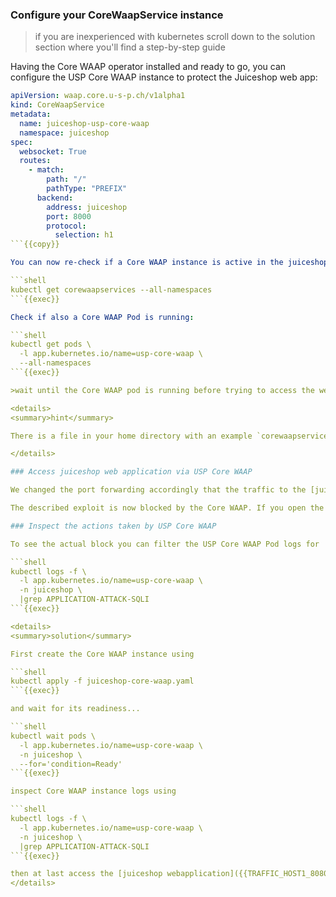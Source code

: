### Configure your CoreWaapService instance

>if you are inexperienced with kubernetes scroll down to the solution section where you'll find a step-by-step guide

Having the Core WAAP operator installed and ready to go, you can configure the USP Core WAAP instance to protect the Juiceshop web app:

```yaml
apiVersion: waap.core.u-s-p.ch/v1alpha1
kind: CoreWaapService
metadata:
  name: juiceshop-usp-core-waap
  namespace: juiceshop
spec:
  websocket: True
  routes:
    - match:
        path: "/"
        pathType: "PREFIX"
      backend:
        address: juiceshop
        port: 8000
        protocol:
          selection: h1
```{{copy}}

You can now re-check if a Core WAAP instance is active in the juiceshop namespace:

```shell
kubectl get corewaapservices --all-namespaces
```{{exec}}

Check if also a Core WAAP Pod is running:

```shell
kubectl get pods \
  -l app.kubernetes.io/name=usp-core-waap \
  --all-namespaces
```{{exec}}

>wait until the Core WAAP pod is running before trying to access the webapplication in the next step (otherwise you'll get a HTTP 502 response)!

<details>
<summary>hint</summary>

There is a file in your home directory with an example `corewaapservice` definition ready to be applied using `kubectl apply -f` ...

</details>

### Access juiceshop web application via USP Core WAAP

We changed the port forwarding accordingly that the traffic to the [juiceshop webapplication]({{TRAFFIC_HOST1_8080}}) is now routed **via USP Core WAAP**. Try if you still can exploit the vulnerability in the login dialog using the previous SQL-injection (remember email `' OR true;` and any password except empty)...

The described exploit is now blocked by the Core WAAP. If you open the browser developer tool, you can see that the login request is answered with the response status 403.

### Inspect the actions taken by USP Core WAAP

To see the actual block you can filter the USP Core WAAP Pod logs for 'APPLICATION-ATTACK-SQLI' (refer to the [OWASP Core Ruleset documentation](https://coreruleset.org/docs/rules/rules/)) while you are trying to login using the mentioned SQL-injection

```shell
kubectl logs -f \
  -l app.kubernetes.io/name=usp-core-waap \
  -n juiceshop \
  |grep APPLICATION-ATTACK-SQLI
```{{exec}}

<details>
<summary>solution</summary>

First create the Core WAAP instance using

```shell
kubectl apply -f juiceshop-core-waap.yaml
```{{exec}}

and wait for its readiness...

```shell
kubectl wait pods \
  -l app.kubernetes.io/name=usp-core-waap \
  -n juiceshop \
  --for='condition=Ready'
```{{exec}}

inspect Core WAAP instance logs using

```shell
kubectl logs -f \
  -l app.kubernetes.io/name=usp-core-waap \
  -n juiceshop \
  |grep APPLICATION-ATTACK-SQLI
```{{exec}}

then at last access the [juiceshop webapplication]({{TRAFFIC_HOST1_8080}}) and try to exploit the SQL-injection vulnerability again
</details>
